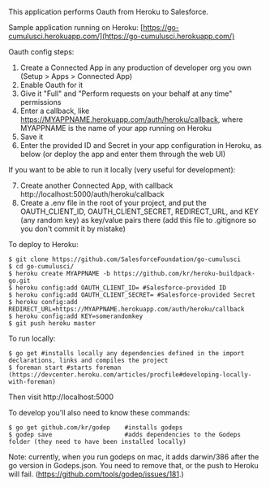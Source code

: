 This application performs Oauth from Heroku to Salesforce.

Sample application running on Heroku: [https://go-cumulusci.herokuapp.com/](https://go-cumulusci.herokuapp.com/)

Oauth config steps:

 1. Create a Connected App in any production of developer org you own (Setup > Apps > Connected App)
 2. Enable Oauth for it
 3. Give it "Full" and "Perform requests on your behalf at any time" permissions
 4. Enter a callback, like https://MYAPPNAME.herokuapp.com/auth/heroku/callback, where MYAPPNAME is the name of your app running on Heroku
 5. Save it
 6. Enter the provided ID and Secret in your app configuration in Heroku, as below (or deploy the app and enter them through the web UI)

 
 If you want to be able to run it locally (very useful for development):

 7. Create another Connected App, with callback http://localhost:5000/auth/heroku/callback
 8. Create a .env file in the root of your project, and put the OAUTH_CLIENT_ID, OAUTH_CLIENT_SECRET, REDIRECT_URL, and KEY (any random key) as key/value pairs there (add this file to .gitignore so you don't commit it by mistake)

To deploy to Heroku:

```
$ git clone https://github.com/SalesforceFoundation/go-cumulusci
$ cd go-cumulusci/
$ heroku create MYAPPNAME -b https://github.com/kr/heroku-buildpack-go.git
$ heroku config:add OAUTH_CLIENT_ID= #Salesforce-provided ID
$ heroku config:add OAUTH_CLIENT_SECRET= #Salesforce-provided Secret
$ heroku config:add REDIRECT_URL=https://MYAPPNAME.herokuapp.com/auth/heroku/callback
$ heroku config:add KEY=somerandomkey
$ git push heroku master
```

To run locally:

```
$ go get #installs locally any dependencies defined in the import declarations, links and compiles the project
$ foreman start #starts foreman (https://devcenter.heroku.com/articles/procfile#developing-locally-with-foreman)
```
Then visit http://localhost:5000

To develop you'll also need to know these commands:

```					 	
$ go get github.com/kr/godep 	#installs godeps
$ godep save 					#adds dependencies to the Godeps folder (they need to have been installed locally)
```

Note: currently, when you run godeps on mac, it adds darwin/386 after the go version in Godeps.json. You need to remove that, or the push to Heroku will fail. (https://github.com/tools/godep/issues/181.)